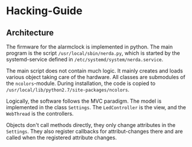 Hacking-Guide
=============

Architecture
------------

The firmware for the alarmclock is implemented in python. The main program
is the script `/usr/local/sbin/nerda.py`, which is started by
the systemd-service defined in `/etc/systemd/system/nerda.service`.


The main script does not contain much logic. It mainly creates and loads
various object taking care of the hardware. All classes are submodules
of the `ncolors`-module. During installation, the code is copied to
`/usr/local/lib/python2.7/site-packages/ncolors`.

Logically, the software follows the MVC paradigm.
The model is implemented in the class `Settings`. The `LedController` is the view,
and the `WebThread` is the controllers.

Objects don't call methods directly, they only change attributes in
the `Settings`. They also register callbacks for attribut-changes
there and are called when the registered attribute changes.
